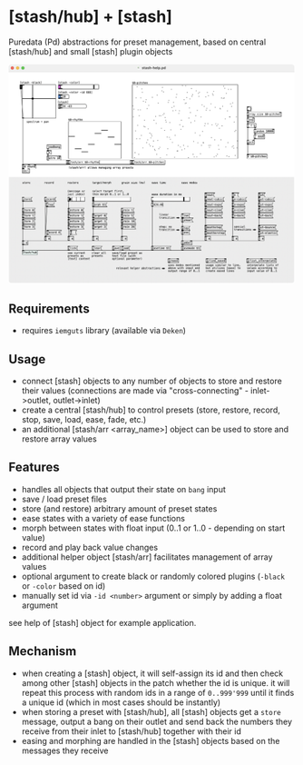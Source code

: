 # [stash/hub] + [stash]
Puredata (Pd) abstractions for preset management, based on central [stash/hub] and small [stash] plugin objects

![stash-help.pd screenshot](stash-help.pd.png)

## Requirements
* requires `iemguts` library (available via `Deken`)

## Usage
* connect [stash] objects to any number of objects to store and restore their values (connections are made via "cross-connecting" - inlet->outlet, outlet->inlet)
* create a central [stash/hub] to control presets (store, restore, record, stop, save, load, ease, fade, etc.)
* an additional [stash/arr <array_name>] object can be used to store and restore array values

## Features
* handles all objects that output their state on `bang` input
* save / load preset files
* store (and restore) arbitrary amount of preset states
* ease states with a variety of ease functions
* morph between states with float input (0..1 or 1..0 - depending on start value)
* record and play back value changes
* additional helper object [stash/arr] facilitates management of array values
* optional argument to create black or randomly colored plugins (`-black` or `-color` based on id) 
* manually set id via `-id <number>` argument or simply by adding a float argument

see help of [stash] object for example application.

## Mechanism
* when creating a [stash] object, it will self-assign its id and then check among other [stash] objects in the patch whether the id is unique. it will repeat this process with random ids in a range of `0..999'999` until it finds a unique id (which in most cases should be instantly)
* when storing a preset with [stash/hub], all [stash] objects get a `store` message, output a bang on their outlet and send back the numbers they receive from their inlet to [stash/hub] together with their id
* easing and morphing are handled in the [stash] objects based on the messages they receive
